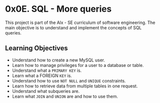 # 0x0E. SQL - More queries

This project is part of the Alx - SE curriculum of software engineering. The main objective is to understand and implement the concepts of SQL queries.

## Learning Objectives

- Understand how to create a new MySQL user.
- Learn how to manage privileges for a user to a database or table.
- Understand what a `PRIMARY KEY` is.
- Learn what a FOREIGN `KEY` is.
- Understand how to use `NOT NULL` and `UNIQUE` constraints.
- Learn how to retrieve data from multiple tables in one request.
- Understand what subqueries are.
- Learn what `JOIN` and `UNION` are and how to use them.

